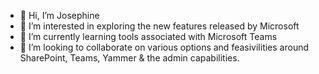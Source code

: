 - 👋 Hi, I’m Josephine
- 👀 I’m interested in exploring the new features released by Microsoft
- 🌱 I’m currently learning tools associated with Microsoft Teams
- 💞️ I’m looking to collaborate on various options and feasivilities around SharePoint, Teams, Yammer & the admin capabilities.

<!---
jose-smg/jose-smg is a ✨ special ✨ repository because its `README.md` (this file) appears on your GitHub profile.
You can click the Preview link to take a look at your changes.
--->
